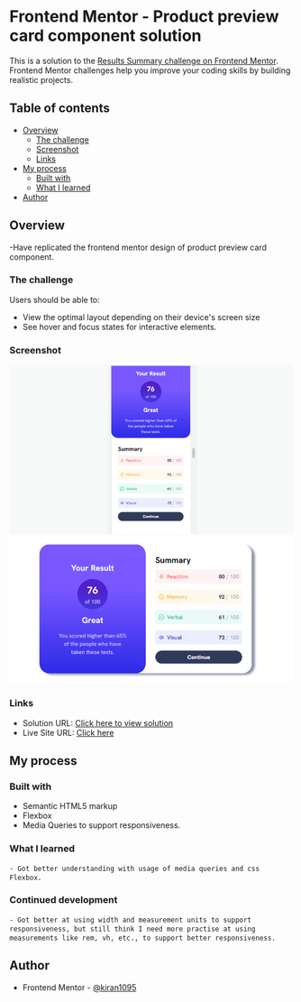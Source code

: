 # Frontend Mentor - Product preview card component solution

This is a solution to the [Results Summary challenge on Frontend Mentor](https://www.frontendmentor.io/challenges/results-summary-component-CE_K6s0maV/hub). Frontend Mentor challenges help you improve your coding skills by building realistic projects. 

## Table of contents

- [Overview](#overview)
  - [The challenge](#the-challenge)
  - [Screenshot](#screenshot)
  - [Links](#links)
- [My process](#my-process)
  - [Built with](#built-with)
  - [What I learned](#what-i-learned)
- [Author](#author)

## Overview

-Have replicated the frontend mentor design of product preview card component.

### The challenge

Users should be able to:

- View the optimal layout depending on their device's screen size
- See hover and focus states for interactive elements.

### Screenshot

![](./Preview%20images/resultsSummaryMobile.PNG)
![](./Preview%20images/resultsSummaryWeb.PNG)

### Links

- Solution URL: [Click here to view solution](https://github.com/kiran1095/product-preview-design)
- Live Site URL: [Click here](https://kiran1095.github.io/product-preview-design/)

## My process

### Built with

- Semantic HTML5 markup
- Flexbox
- Media Queries to support responsiveness.

### What I learned

    - Got better understanding with usage of media queries and css Flexbox.

### Continued development

    - Got better at using width and measurement units to support responsiveness, but still think I need more practise at using measurements like rem, vh, etc., to support better responsiveness.

## Author

- Frontend Mentor - [@kiran1095](https://www.frontendmentor.io/profile/kiran1095)
